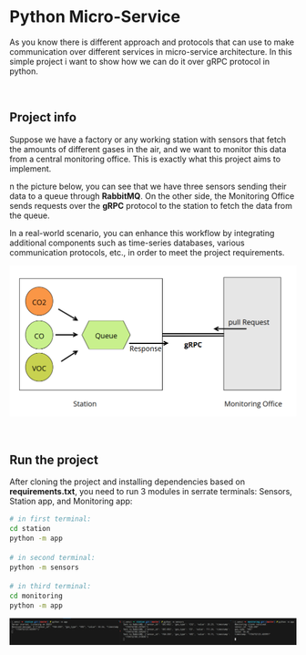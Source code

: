 # Python Micro-Service

As you know there is different approach and protocols that can use to make communication over different services in micro-service architecture. In this simple project i want to show how we can do it over gRPC protocol in python.

<br>

## Project info

Suppose we have a factory or any working station with sensors that fetch the amounts of different gases in the air, and we want to monitor this data from a central monitoring office. This is exactly what this project aims to implement.

n the picture below, you can see that we have three sensors sending their data to a queue through **RabbitMQ**. On the other side, the Monitoring Office sends requests over the **gRPC** protocol to the station to fetch the data from the queue.

In a real-world scenario, you can enhance this workflow by integrating additional components such as time-series databases, various communication protocols, etc., in order to meet the project requirements.

![diagram](docs/diagram.png)

<br>

## Run the project

After cloning the project and installing dependencies based on **requirements.txt**, you need to run 3 modules in serrate terminals: Sensors, Station app, and Monitoring app:

```bash
# in first terminal:
cd station
python -m app

# in second terminal:
python -m sensors

# in third terminal:
cd monitoring
python -m app
```

![execute](docs/execute.png)

<br>
